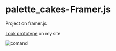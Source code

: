# palette_cakes-Framer.js

Project on framer.js

[Look prototype](http://dariographics.com/framer/cards/) on my site

![comand](https://dl.dropboxusercontent.com/s/3ipmxmsd384aw58/pallete_cakes.png?dl=0)

